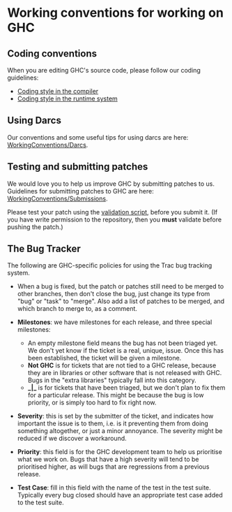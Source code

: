 


# Working conventions for working on GHC


## Coding conventions



When you are editing GHC's source code, please follow our coding guidelines:


- [Coding style in the compiler](commentary/coding-style)
- [Coding style in the runtime system](commentary/rts/conventions)

## Using Darcs



Our conventions and some useful tips for using darcs are here: [WorkingConventions/Darcs](working-conventions/darcs).


## Testing and submitting patches



We would love you to help us improve GHC by submitting patches to us.
Guidelines for submitting patches to GHC are here: [WorkingConventions/Submissions](working-conventions/submissions).



Please test your patch using the [validation script](testing-patches), before you submit it.  (If you have write permission to the repository, then you **must** validate before pushing the patch.)


## The Bug Tracker



The following are GHC-specific policies for using the Trac bug tracking system.


- When a bug is fixed, but the patch or patches still need to be merged to other branches, then
  don't close the bug, just change its type from "bug" or "task" to "merge".  Also add a list of
  patches to be merged, and which branch to merge to, as a comment.

- **Milestones**: we have milestones for each release, and three special milestones:

  - An empty milestone field means the bug has not been triaged yet.  We don't yet know if the
    ticket is a real, unique, issue.  Once this has been established, the ticket will be given
    a milestone.
  - **Not GHC** is for tickets that are not tied to a GHC release, because they are in libraries
    or other software that is not released with GHC.  Bugs in the "extra libraries" typically fall
    into this category.
  - **\_\|\_** is for tickets that have been triaged, but we don't plan to fix them for a particular
    release.  This might be because the bug is low priority, or is simply too hard to fix right now.

- **Severity**: this is set by the submitter of the ticket, and indicates how important the issue is to
  them, i.e. is it preventing them from doing something altogether, or just a minor annoyance.  The
  severity might be reduced if we discover a workaround.

- **Priority**: this field is for the GHC development team to help us prioritise what we work on.  Bugs
  that have a high severity will tend to be prioritised higher, as will bugs that are regressions from
  a previous release.

- **Test Case**: fill in this field with the name of the test in the test suite.  Typically every bug
  closed should have an appropriate test case added to the test suite.
